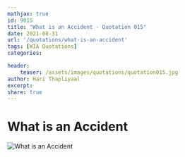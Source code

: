 ```yaml
---
mathjax: true
id: 9015
title: "What is an Accident - Quotation 015"
date: 2021-08-31
url: '/quotations/what-is-an-accident'
tags: [WIA Quotations] 
categories: 

header:
    teaser: /assets/images/quotations/quotation015.jpg
author: Hari Thapliyaal 
excerpt:
share: true 
---
```


# What is an Accident

![What is an Accident](/assets/images/quotations/quotation015.jpg)
